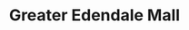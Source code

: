 ---
title: "Greater Edendale Mall"
url: /pietermaritzburg/greater-edendale-mall/
shop: Einkaufszentrum
---